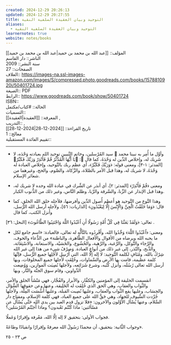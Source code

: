 ```yaml
---
created: 2024-12-29 20:26:13
updated: 2024-12-29 20:27:55
title: التوحيد وبيان العقيدة السلفية النقية
aliases:
  - التوحيد وبيان العقيدة السلفية النقية
learnernotes: true
website: notes/books
---
```

المؤلف:: [[عبد الله بن محمد بن حميد|عبد الله بن محمد بن حميد]]  
الناشر:: دار القاسم  
سنة النشر:: 2009  
الصفحات:: 27  
الغلاف:: <https://images-na.ssl-images-amazon.com/images/S/compressed.photo.goodreads.com/books/1578810920i/50401724.jpg>  
الصيغة:: PDF  
الرابط:: <https://www.goodreads.com/book/show/50401724>  
ISBN::  
الحالة:: #كتاب/مكتمل  
التسميات::  
المعرفة:: [[العقيدة|العقيدة]] ,  
التدريب:: ,  
تاريخ القراءة:: [[2024-12-28|2024-12-28]]  
معالج:: 1  
تقييم الفائدة المستقبلية::

---

* وأوَّل ما أُمِر به نبينا محمد ﷺ سيد المُرْسلين، وخاتم النَّبيين توحيد الله بعبادته وَحْدَه، لا شَرِيك له، وإخلاص الدِّين له وَحْدَهُ، كما قال ﷿: ﴿يَا أَيُّهَا الْمُدَّثِّرُ قُمْ فَأَنْذِرْ وَرَبَّكَ فَكَبِّرْ﴾ [المدثر: ١-٣]، ومعنى قوله: ﴿وَرَبَّكَ فَكَبِّرْ﴾، أي عظم ربك بالتَّوحيد، وإخلاص العبادة له وَحْدَهُ، لا شريك له، وهذا قبل الأمر بالصَّلاة، والزَّكاة، والصَّوم، والحج، وغيرهما من شعائر الإسلام.

* ومعنى ﴿قُمْ فَأَنْذِرْ﴾ [المدثر: ٢]، أي أنذر عن الشِّرك في عبادة الله وحده لا شريك له، وهذا قبل الإنذار عن الزِّنا، والسَّرقة والرِّبا، وظلم النَّاس، وغير ذلك من الذُّنوب الكبار.

* وهذا النَّوع من التَّوحيد هو أَعظم أُصول الدِّين وأفرضها، فلأجله خلق الله الخلق، كما قال: ﴿وَمَا خَلَقْتُ الْجِنَّ وَالْإِنْسَ إِلَّا لِيَعْبُدُونِ﴾ [الذاريات: ٥٦]، ولأجله أرسل الله الرُّسل، وأَنزل الكتب، كما قال

تعالى: ﴿وَلَقَدْ بَعَثْنَا فِي كُلِّ أُمَّةٍ رَسُولًا أَنِ اُعْبُدُوا اللَّهَ وَاجْتَنِبُوا الطَّاغُوتَ﴾ [النحل: ٣٦] .

* ومعنى: ﴿اُعْبُدُوا اللَّهَ﴾ وَحِّدُوا الله، وأَفْرِدُوه بالتَّألُّه له تعالى، فالعبادة: «اسم جامع لكل ما يحبه الله ويرضاه من الأقوال والأفعال الظَّاهرة، والباطنة» من الدُّعاء والخوف، والرَّجاء والتَّوكل، والرَّغبة، والرَّهبة، والخُشُوع، والخَشيْة، والاستعانة، والاسْتِغَاثة، والذَّبح، والنّذر، إلى غير ذلك من أنواع العبادة. وَصرْفُ شيء من هذا إلى غير الله شِرْكٌ بالله، ومُنَافٍ لكلمة التَّوحيد: لا إله إلَّا الله، التي أُرْسِل لأَجْلِها جميع الرُّسل، فإنَّها كلمة عظيمة، قامت بها الأرض والسَّماوات، وخُلِقَت لأَجلها جميع المخلوقات، وبها أرسل الله تعالى رُسُلَه، وأَنزل كُتُبه، وشرع شَرَائِعه، ولأجلها نُصِبَت الموازين، وَوُضِعت الدَّواوين، وقام سوق الجنَّة والنَّار، وبها

انقسمت الخليقة إلى المؤمنين والكفَّار، والأبرار والفُجَّار، فهي مَنْشَأُ الخلق والأمر، والثَّواب والعقاب، وهي الحق الذي خُلِقَت له الخَلِيقة، وعنها وعن حقوقها السُّؤال والحِسَاب، وعليها يقع الثَّواب والعقاب، وعليها نُصِبت القبلة، وعليها أُسِّسَت المِلَّة، ولأجلها جُرِّدت السُّيوف للجهاد، وهي حَقُّ الله على جميع العباد، فهي كلمة الإسلام، ومفتاح دار السَّلام، وعنها يُسْأَل الأَوَّلون والآخرون: «فلا تزول قدم العبد بين يدي الله حَتَّى يُسْأَل عن مَسْألتين: ماذا كُنْتُم تَعْبدون؟ وماذا أَجَبْتُم المُرْسَلين؟

فجواب الأولى: بتحقيق لا إله إلَّا الله، مَعْرفة وإِقرارًا وَعَملًا.

وجواب الثَّانية: بتحقيق، أن محمدًا رَسُولُ الله معرفةً وإقرارًا وانقيادًا وطاعَةً».

ص ٢٣ - ٢٥
